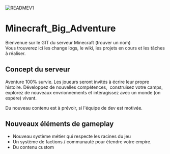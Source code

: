 
![READMEV1](https://github.com/NathanDestrez/Minecraft_Big_Aventure/assets/113355529/1b7c8df6-b28b-417b-82eb-3cf3732948eb)

# Minecraft_Big_Adventure
Bienvenue sur le GIT du serveur Minecraft (trouver un nom)<br >
Vous trouverez ici les change logs, le wiki, les projets en cours et les tâches à réaliser. 

## Concept du serveur

Aventure 100% survie. Les joueurs seront invités à écrire leur propre histoire. Développez de nouvelles compétences,  construisez votre camps, explorez de nouveaux envrionnements et intéragissez avec un monde (on espère) vivant. 

Du nouveau contenu est à prévoir, si l'équipe de dev est motivée. 

## Nouveaux éléments de gameplay
- Nouveau système métier qui respecte les racines du jeu 
- Un système de factions / communauté pour étendre votre empire.
- Du contenu custom
